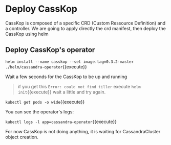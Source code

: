 # Deploy CassKop 

CassKop is composed of a specific CRD (Custom Ressource Definition) and a controller.
We are going to apply directly the crd manifest, then deploy the CassKop using helm

## Deploy CassKop's operator

`helm install --name casskop --set image.tag=0.3.2-master ./helm/cassandra-operator`{{execute}}

Wait a few seconds for the CassKop to be up and running

> if you get this `Error: could not find tiller`
> execute `helm init`{{execute}} wait a little and try again.

`kubectl get pods -o wide`{{execute}}


You can see the operator's logs: 

`kubectl logs -l app=cassandra-operator`{{execute}}

For now CassKop is not doing anything, it is waiting for CassandraCluster object creation.

